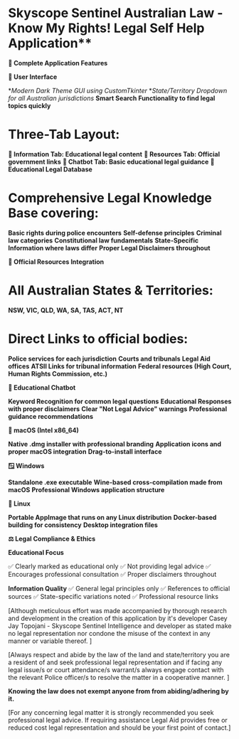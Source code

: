 
# Skyscope Sentinel Australian Law - Know My Rights! Legal Self Help Application**


**🎯 Complete Application Features**

**📱 User Interface**

**Modern Dark Theme GUI using CustomTkinter*
**State/Territory Dropdown for all Australian jurisdictions*
**Smart Search Functionality to find legal topics quickly**

# Three-Tab Layout:

**📖 Information Tab: Educational legal content**
**🔗 Resources Tab: Official government links**
**🤖 Chatbot Tab: Basic educational legal guidance**
**🧠 Educational Legal Database**

# Comprehensive Legal Knowledge Base covering:

  **Basic rights during police encounters**
  **Self-defense principles**
  **Criminal law categories**
  **Constitutional law fundamentals**
  **State-Specific Information where laws differ**
  **Proper Legal Disclaimers throughout**

**🔗 Official Resources Integration**

# All Australian States & Territories:
  **NSW, VIC, QLD, WA, SA, TAS, ACT, NT**
  
# Direct Links to official bodies:

  **Police services for each jurisdiction**
  **Courts and tribunals**
  **Legal Aid offices**
  **ATSII Links for tribunal information**
  **Federal resources (High Court, Human Rights Commission, etc.)**

**🤖 Educational Chatbot**
  
  **Keyword Recognition for common legal questions**
  **Educational Responses with proper disclaimers**
  **Clear "Not Legal Advice" warnings**
  **Professional guidance recommendations**

**🍎 macOS (Intel x86_64)**

  **Native .dmg installer with professional branding**
  **Application icons and proper macOS integration**
  **Drag-to-install interface**

**🪟 Windows**

  **Standalone .exe executable**
  **Wine-based cross-compilation made from macOS**
  **Professional Windows application structure**

**🐧 Linux**

  **Portable AppImage that runs on any Linux distribution**
  **Docker-based building for consistency**
  **Desktop integration files**

**⚖️ Legal Compliance & Ethics**

**Educational Focus**

✅ Clearly marked as educational only
✅ Not providing legal advice
✅ Encourages professional consultation
✅ Proper disclaimers throughout

**Information Quality**
✅ General legal principles only
✅ References to official sources
✅ State-specific variations noted
✅ Professional resource links









[Although meticulous effort was made accompanied by thorough research and development in the creation of this application by 
it's developer Casey Jay Topojani - Skyscope Sentinel Intelligence and developer as stated make no legal representation nor 
condone the misuse of the context in any manner or variable thereof. ]

[Always respect and abide by the law of the land and state/territory you are a resident of and seek professional legal representation and 
if facing any legal issue/s or court attendance/s warrant/s always engage contact with the relevant Police officer/s to resolve the matter 
in a cooperative manner. ]


**Knowing the law does not exempt anyone from from abiding/adhering by it.**

[For any concerning legal matter it is strongly recommended you seek professional legal advice. If requiring assistance Legal Aid provides free or reduced cost 
legal representation and should be your first point of contact.]

